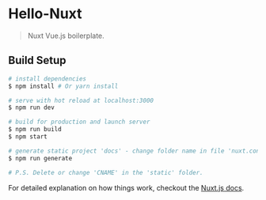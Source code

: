 # Hello-Nuxt

> Nuxt Vue.js boilerplate.

## Build Setup

``` bash
# install dependencies
$ npm install # Or yarn install

# serve with hot reload at localhost:3000
$ npm run dev

# build for production and launch server
$ npm run build
$ npm start

# generate static project 'docs' - change folder name in file 'nuxt.config.js'
$ npm run generate

# P.S. Delete or change 'CNAME' in the 'static' folder.
```

For detailed explanation on how things work, checkout the [Nuxt.js docs](https://github.com/nuxt/nuxt.js).

